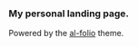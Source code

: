 ### My personal landing page.


Powered by the <a href="https://github.com/alshedivat/al-folio">al-folio</a> theme.